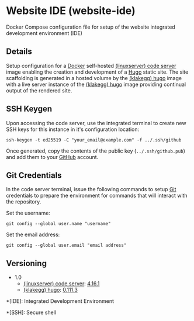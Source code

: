 # Website IDE (website-ide)

Docker Compose configuration file for setup of the website integrated development environment (IDE)

## Details

Setup configuration for a [Docker](https://www.docker.com/) self-hosted [(linuxserver) code server](https://hub.docker.com/r/linuxserver/code-server) image enabling the creation and development of a [Hugo](https://gohugo.io/) static site.  The site scaffolding is generated in a hosted volume by the [(klakegg) hugo](https://hub.docker.com/r/klakegg/hugo) image with a live server instance of the [(klakegg) hugo](https://hub.docker.com/r/klakegg/hugo) image providing continual output of the rendered site.

## SSH Keygen

Upon accessing the code server, use the integrated terminal to create new SSH keys for this instance in it's configuration location:

```
ssh-keygen -t ed25519 -C "your_email@example.com" -f ../.ssh/github
```

Once generated, copy the contents of the public key (`../.ssh/github.pub`) and add them to your [GitHub](https://github.com/) account.

## Git Credentials

In the code server terminal, issue the following commands to setup [Git](https://git-scm.com/) credentials to prepare the environment for commands that will interact with the repository.

Set the username: 

```
git config --global user.name "username"
```

Set the email address:

```
git config --global user.email "email address"
```

## Versioning

* 1.0
    * [(linuxserver) code server](https://hub.docker.com/r/linuxserver/code-server): [4.16.1](https://hub.docker.com/layers/linuxserver/code-server/4.16.1/images/sha256-b7c3cd753e7d65e58e110af626494ba654f5f85235000cded7f3240a5671e323?context=explore)
    * [(klakegg) hugo](https://hub.docker.com/r/klakegg/hugo): [0.111.3](https://hub.docker.com/layers/klakegg/hugo/0.111.3/images/sha256-c3ef780efb22fe5932895133b228b72f4acd2a1b83ff36dca4b984da6850fb00?context=explore)

*[IDE]: Integrated Development Environment

*[SSH]: Secure shell
